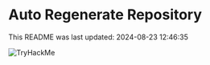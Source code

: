 # Auto Regenerate Repository

This README was last updated: 2024-08-23 12:46:35

 ![TryHackMe](https://tryhackme.com/badge/533634)